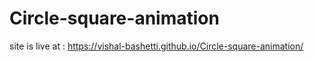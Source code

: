 # Circle-square-animation
site is live at : https://vishal-bashetti.github.io/Circle-square-animation/
